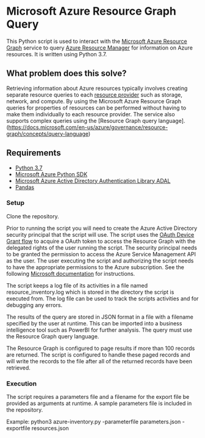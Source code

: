 # Microsoft Azure Resource Graph Query
This Python script is used to interact with the [Microsoft Azure Resource Graph](https://docs.microsoft.com/en-us/azure/governance/resource-graph/) service to query [Azure Resource Manager](https://docs.microsoft.com/en-us/azure/azure-resource-manager/resource-group-overview) for information on Azure resources.  It is written using Python 3.7.

## What problem does this solve?
Retrieving information about Azure resources typically involves creating separate resource queries to each [resource provider](https://docs.microsoft.com/en-us/azure/azure-resource-manager/resource-manager-supported-services) such as storage, network, and compute.  By using the Microsoft Azure Resource Graph queries for properties of resources can be performed without having to make them individually to each resource provider.  The service also supports complex queries using the [Resource Graph query language].(https://docs.microsoft.com/en-us/azure/governance/resource-graph/concepts/query-language)

## Requirements

* [Python 3.7](https://www.python.org/downloads/release/python-370/)
* [Microsoft Azure Python SDK](https://github.com/Azure/azure-sdk-for-python/tree/master/sdk)
* [Microsoft Azure Active Directory Authentication Library ADAL](https://docs.microsoft.com/en-us/azure/active-directory/develop/active-directory-authentication-libraries)
* [Pandas](https://pandas.pydata.org/)

### Setup
Clone the repository.

Prior to running the script you will need to create the Azure Active Directory security principal that the script will use.  The script uses the [OAuth Device Grant flow](https://oauth.net/2/device-flow/) to acquire a OAuth token to access the Resource Graph with the delegated rights of the user running the script.  The security principal needs to be granted the permission to access the Azure Service Management API as the user.  The user executing the script and authorizing the script needs to have the appropriate permissions to the Azure subscription.  See the following [Microsoft documentation](https://docs.microsoft.com/en-us/azure/active-directory/develop/quickstart-register-app) for instructions.

The script keeps a log file of its activities in a file named resource_inventory.log which is stored in the directory the script is executed from.  The log file can be used to track the scripts activities and for debugging any errors.

The results of the query are stored in JSON format in a file with a filename specified by the user at runtime.  This can be imported into a business intelligence tool such as PowerBI for further analysis.  The query must use the Resource Graph query language.

The Resource Graph is configured to page results if more than 100 records are returned.  The script is configured to handle these paged records and will write the records to the file after all of the returned records have been retrieved.

### Execution
The script requires a parameters file and a filename for the export file be provided as arguments at runtime.  A sample parameters file is included in the repository.

Example: python3 azure-inventory.py -parameterfile parameters.json -exportfile resources.json


